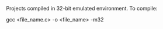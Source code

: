 Projects compiled in 32-bit emulated environment. To compile: 

gcc <file_name.c> -o <file_name> -m32
